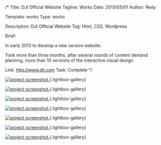 /*
Title: DJI Official Website
Tagline: Works
Date: 2013/05/01
Author: Redy

Template: works
Type: works

Description: DJI Official Website
Tag: Html, CSS, Wordpress

Brief: <p>In early 2013 to develop a new version website.</p><p>Took more than three months, after several rounds of content demand planning, more than 10 versions of the interactive visual design.</p>

Link: http://www.dji.com
Task: Complete
*/

[1]: %image_url%/works/dji/dji_1_s.jpg  "DJI"
[2]: %image_url%/works/dji/dji_2_s.jpg  "DJI"
[3]: %image_url%/works/dji/dji_3_s.jpg  "DJI"
[4]: %image_url%/works/dji/dji_4_s.jpg  "DJI"
[5]: %image_url%/works/dji/dji_5_s.jpg  "DJI"
[6]: %image_url%/works/dji/dji_6_s.jpg  "DJI"
[7]: %image_url%/works/dji/dji_7_s.jpg  "DJI"


[![project screenshot.][1]](%image_url%/works/dji/dji_1.jpg "screenshot"){.lightbox-gallery}

[![project screenshot.][4]](%image_url%/works/dji/dji_4.jpg "screenshot"){.lightbox-gallery}

[![project screenshot.][5]](%image_url%/works/dji/dji_5.jpg "screenshot"){.lightbox-gallery}

[![project screenshot.][2]](%image_url%/works/dji/dji_2.jpg "screenshot"){.lightbox-gallery}

[![project screenshot.][3]](%image_url%/works/dji/dji_3.jpg "screenshot"){.lightbox-gallery}

[![project screenshot.][6]](%image_url%/works/dji/dji_6.jpg "screenshot"){.lightbox-gallery}

[![project screenshot.][7]](%image_url%/works/dji/dji_7.jpg "screenshot"){.lightbox-gallery}